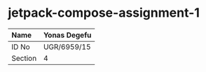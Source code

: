 # jetpack-compose-assignment-1
Name| Yonas Degefu|
|:---------|:-----|
|ID No|UGR/6959/15|
|Section|4|
